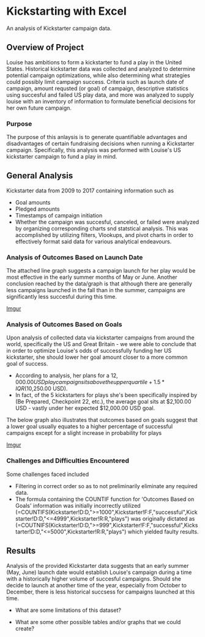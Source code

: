 # Kickstarting with Excel
 An analysis of Kickstarter campaign data.
## Overview of Project
 Louise has ambitions to form a kickstarter to fund a play in the United States. Historical kickstarter data was collected and analyzed to determine potential campaign optimizations, while also determining what strategies could possibly limit campaign success. Criteria such as launch date of campaign, amount requsted (or goal) of campaign, descriptive statistics using succesful and failed US play data, and more was analyzed to supply louise with an inventory of information to formulate beneficial decisions for her own future campaign. 
### Purpose
  The purpose of this anlaysis is to generate quantifiable advantages and disadvantages of certain fundraising decisions when running a Kickstarter campaign. Specifically, this analysis was performed with Louise's US kickstarter campaign to fund a play in mind.
## General Analysis 
  Kickstarter data from 2009 to 2017 containing information such as 
   - Goal amounts 
   - Pledged amounts 
   - Timestamps of campaign initiation 
   - Whether the campaign was succesful, canceled, or failed
   were analyzed by organizing corresponding charts snd statstical analysis. This was accomplished by utilizing filters, Vlookups, and pivot charts in order to effectively format said data for various analytical endeavours.
   
### Analysis of Outcomes Based on Launch Date
  The attached line graph suggests a campaign launch for her play would be most effective in the early summer months of May or June. Another conclusion reached by the data/graph is that although there are generally less campaigns launched in the fall than in the summer, campaigns are significantly less succesful during this time.

[Imgur](https://imgur.com/ifQv6TY)


### Analysis of Outcomes Based on Goals
  Upon analysis of collected data via kickstarter campaigns from around the world, specifically the US and Great Britain - we were able to conclude that in order to optimize Louise's odds of successfully funding her US kickstarter, she should lower her goal amount closer to a more common goal of success. 
   - According to analysis, her plans for a $12,000.00 USD play campaign sits above the upper quartile + 1.5*IQR ($10,250.00 USD). 
   - In fact, of the 5 kickstarters for plays she's been specifically inspired by (Be Prepared, Checkpoint 22, etc.), the average goal sits at $2,100.00 USD - vastly under her expected $12,000.00 USD goal.
  
  The below graph also illustrates that outcomes based on goals suggest that a lower goal usually equates to a higher percentage of successful campaigns except for a slight increase in probability for plays 

[Imgur](https://imgur.com/JZZKOCy)


### Challenges and Difficulties Encountered
  Some challenges faced included 
  - Filtering in correct order so as to not preliminarily eliminate any required data. 
  - The formula containing the COUNTIF function for 'Outcomes Based on Goals' information was initially incorrectly utilized (=COUNTIFS(Kickstarter!D:D,">=1000",Kickstarter!F:F,"successful",Kickstarter!D:D,"<=4999",Kickstarter!R:R,"plays") was originally dictated as (=COUTNIFS(Kickstarter!D:D,">=999",Kickstarter!F:F,"successful",Kickstarter!D:D,"<=5000",Kickstarter!R:R,"plays") which yielded faulty results.
  
## Results
  Analysis of the provided Kickstarter data suggests that an early summer (May, June) launch date would establish Louise's campaign during a time with a historically higher volume of succesful campaigns. Should she decide to launch at another time of the year, especially from October to December, there is less historical succsess for campaigns launched at this time.
    
  

- What are some limitations of this dataset?

- What are some other possible tables and/or graphs that we could create?


